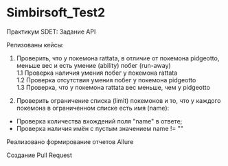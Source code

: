 # Simbirsoft_Test2
Практикум SDET: Задание API

Релизованы кейсы:
1. Проверить, что у покемона rattata, в отличие от покемона pidgeotto, меньше вес и есть умение (ability) побег (run-away)					
1.1	Проверка наличия умения побег у покемона rattata				
1.2	Проверка отсутствия умения побег у покемона pidgeotto				
1.3	Проверка, что у покемона rattata вес меньше, чем у pidgeotto				

2. Проверить ограничение списка (limit) покемонов и то, что у каждого покемона в ограниченном списке есть имя (name):
- Проверка количества вхождений поля "name" в ответе;
- Проверка наличия имён с пустым значением name != ""

Реализовано формирование отчетов Allure

Создание Pull Request
